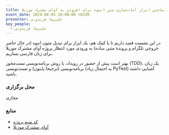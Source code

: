 ```yaml
---
title: ساختن ابزار آماده‌سازی متن انبوه برای افزودن به آوای مشترک موزیلا
event_date: 2024-08-03 18:00:00 +0330
presenter: علیرضا فریدونی
key_people:
  - علیرضا فریدونی
---
```


در این نشست قصد داریم تا با کمک هم، یک ابزار برای تبدیل متون انبوه (در حال حاضر خروجی تلگرام و پروندهٔ متنی ساده) به ورودی مورد انتظار پروژه آوای مشترک موزیلا برای زبان فارسی بسازیم.

بهتر است پیش از حضور در رویداد، با روش برنامه‌نویسی تست‌محور (TDD)، یک زبان برنامه‌نویسی (ترجیحا پایتون) و تست‌نویسی (به احتمال زیاد PyTest) آشنایی داشته باشید.

### محل برگزاری

مجازی

### منابع
- [کد منبع پروژه](https://gitlab.com/arf1372/mozilla-commonvoice)
- [آوای مشترک موزیلا](https://commonvoice.mozilla.org/fa)
